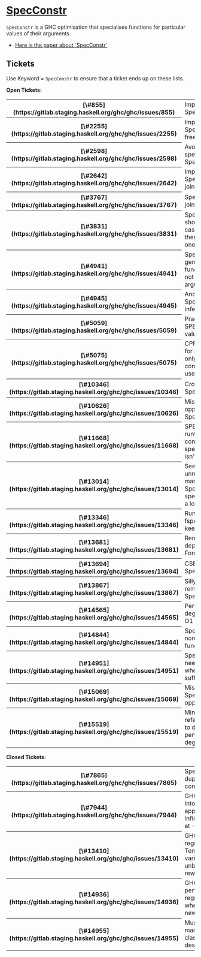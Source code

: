 # [SpecConstr](spec-constr)



`SpecConstr` is a GHC optimisation that specialises functions for particular values of their arguments.


- [
  Here is the paper about \`SpecConstr\`](https://www.microsoft.com/en-us/research/publication/system-f-with-type-equality-coercions-2/)

## Tickets



Use Keyword = `SpecConstr` to ensure that a ticket ends up on these lists.



**Open Tickets:**

<table><tr><th>[\#855](https://gitlab.staging.haskell.org/ghc/ghc/issues/855)</th>
<td>Improvements to SpecConstr</td></tr>
<tr><th>[\#2255](https://gitlab.staging.haskell.org/ghc/ghc/issues/2255)</th>
<td>Improve SpecConstr for free variables</td></tr>
<tr><th>[\#2598](https://gitlab.staging.haskell.org/ghc/ghc/issues/2598)</th>
<td>Avoid excessive specialisation in SpecConstr</td></tr>
<tr><th>[\#2642](https://gitlab.staging.haskell.org/ghc/ghc/issues/2642)</th>
<td>Improve SpecConstr for join points</td></tr>
<tr><th>[\#3767](https://gitlab.staging.haskell.org/ghc/ghc/issues/3767)</th>
<td>SpecConstr for join points</td></tr>
<tr><th>[\#3831](https://gitlab.staging.haskell.org/ghc/ghc/issues/3831)</th>
<td>SpecConstr should exploit cases where there is exactly one call pattern</td></tr>
<tr><th>[\#4941](https://gitlab.staging.haskell.org/ghc/ghc/issues/4941)</th>
<td>SpecConstr generates functions that do not use their arguments</td></tr>
<tr><th>[\#4945](https://gitlab.staging.haskell.org/ghc/ghc/issues/4945)</th>
<td>Another SpecConstr infelicity</td></tr>
<tr><th>[\#5059](https://gitlab.staging.haskell.org/ghc/ghc/issues/5059)</th>
<td>Pragma to SPECIALISE on value arguments</td></tr>
<tr><th>[\#5075](https://gitlab.staging.haskell.org/ghc/ghc/issues/5075)</th>
<td>CPR optimisation for sum types if only one constructor is used</td></tr>
<tr><th>[\#10346](https://gitlab.staging.haskell.org/ghc/ghc/issues/10346)</th>
<td>Cross-module SpecConstr</td></tr>
<tr><th>[\#10626](https://gitlab.staging.haskell.org/ghc/ghc/issues/10626)</th>
<td>Missed opportunity for SpecConstr</td></tr>
<tr><th>[\#11668](https://gitlab.staging.haskell.org/ghc/ghc/issues/11668)</th>
<td>SPEC has a runtime cost if constructor specialization isn't performed</td></tr>
<tr><th>[\#13014](https://gitlab.staging.haskell.org/ghc/ghc/issues/13014)</th>
<td>Seemingly unnecessary marking of a SpecConstr specialization as a loopbreaker</td></tr>
<tr><th>[\#13346](https://gitlab.staging.haskell.org/ghc/ghc/issues/13346)</th>
<td>Run nofib with -fspec-constr-keen</td></tr>
<tr><th>[\#13681](https://gitlab.staging.haskell.org/ghc/ghc/issues/13681)</th>
<td>Remove deprecated ForceSpecConstr</td></tr>
<tr><th>[\#13694](https://gitlab.staging.haskell.org/ghc/ghc/issues/13694)</th>
<td>CSE runs before SpecConstr</td></tr>
<tr><th>[\#13867](https://gitlab.staging.haskell.org/ghc/ghc/issues/13867)</th>
<td>Silly definitions remain after SpecConstr</td></tr>
<tr><th>[\#14565](https://gitlab.staging.haskell.org/ghc/ghc/issues/14565)</th>
<td>Performance degrades from -O1 to -O2</td></tr>
<tr><th>[\#14844](https://gitlab.staging.haskell.org/ghc/ghc/issues/14844)</th>
<td>SpecConstr also non-recursive function</td></tr>
<tr><th>[\#14951](https://gitlab.staging.haskell.org/ghc/ghc/issues/14951)</th>
<td>SpecConstr needs two runs when one should suffice</td></tr>
<tr><th>[\#15069](https://gitlab.staging.haskell.org/ghc/ghc/issues/15069)</th>
<td>Missed SpecConstr opportunity</td></tr>
<tr><th>[\#15519](https://gitlab.staging.haskell.org/ghc/ghc/issues/15519)</th>
<td>Minor code refactoring leads to drastic performance degradation</td></tr></table>




**Closed Tickets:**

<table><tr><th>[\#7865](https://gitlab.staging.haskell.org/ghc/ghc/issues/7865)</th>
<td>SpecConstr duplicating computations</td></tr>
<tr><th>[\#7944](https://gitlab.staging.haskell.org/ghc/ghc/issues/7944)</th>
<td>GHC goes into an apparently infinite loop at -O2</td></tr>
<tr><th>[\#13410](https://gitlab.staging.haskell.org/ghc/ghc/issues/13410)</th>
<td>GHC HEAD regression: Template variable unbound in rewrite rule</td></tr>
<tr><th>[\#14936](https://gitlab.staging.haskell.org/ghc/ghc/issues/14936)</th>
<td>GHC 8.4 performance regressions when using newtypes</td></tr>
<tr><th>[\#14955](https://gitlab.staging.haskell.org/ghc/ghc/issues/14955)</th>
<td>Musings on manual type class desugaring</td></tr></table>



